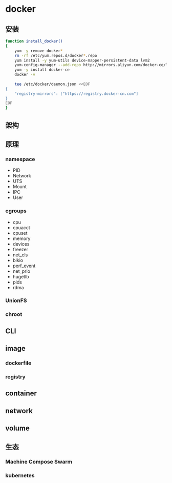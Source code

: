 # docker

## 安装

```bash
function install_docker()
{
    yum -y remove docker*
    rm -rf /etc/yum.repos.d/docker*.repo
    yum install -y yum-utils device-mapper-persistent-data lvm2
    yum-config-manager --add-repo http://mirrors.aliyun.com/docker-ce/linux/centos/docker-ce.repo
    yum -y install docker-ce
    docker -v
    
    tee /etc/docker/daemon.json <<EOF
{
    "registry-mirrors": ["https://registry.docker-cn.com"]
}
EOF
}
```

## 架构

## 原理
### namespace

- PID
- Network
- UTS
- Mount
- IPC
- User

### cgroups

- cpu
- cpuacct
- cpuset
- memory
- devices
- freezer
- net_cls
- blkio
- perf_event
- net_prio
- hugetlb
- pids
- rdma

### UnionFS
### chroot


## CLI

## image
### dockerfile
### registry

## container

## network

## volume

## 生态
### Machine Compose Swarm
### kubernetes
